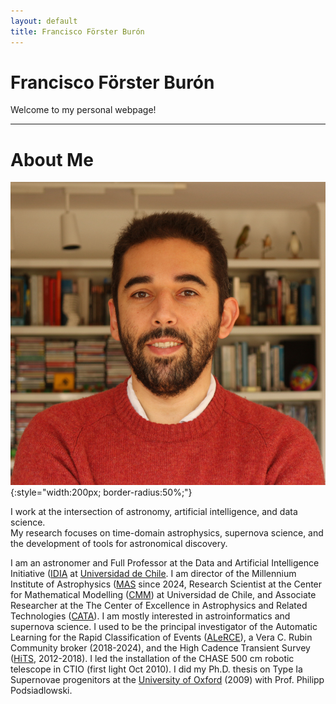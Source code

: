```yaml
---
layout: default
title: Francisco Förster Burón
---
```


# Francisco Förster Burón

Welcome to my personal webpage!  

---

# About Me

![Francisco Förster](./assets/profile.jpg){:style="width:200px; border-radius:50%;"}

I work at the intersection of astronomy, artificial intelligence, and data science.  
My research focuses on time-domain astrophysics, supernova science, and the development of tools for astronomical discovery.

I am an astronomer and Full Professor at the Data and Artificial Intelligence Initiative ([IDIA](https://idia.uchile.cl/) at [Universidad de Chile](https://uchile.cl/). I am director of the Millennium Institute of Astrophysics ([MAS](https://astrofisicamas.cl/) since 2024, Research Scientist at the Center for Mathematical Modelling ([CMM](https://www.cmm.uchile.cl/)) at Universidad de Chile, and Associate Researcher at the The Center of Excellence in Astrophysics and Related Technologies ([CATA](https://cata.cl/)). I am mostly interested in astroinformatics and supernova science. I used to be the principal investigator of the Automatic Learning for the Rapid Classification of Events ([ALeRCE](https://alerce.science/)), a Vera C. Rubin Community broker (2018-2024), and the High Cadence Transient Survey ([HiTS](https://alerce.science/high-cadence-transient-survey-hits/), 2012-2018). I led the installation of the CHASE 500 cm robotic telescope in CTIO (first light Oct 2010). I did my Ph.D. thesis on Type Ia Supernovae progenitors at the [University of Oxford](https://www.ox.ac.uk/) (2009) with Prof. Philipp Podsiadlowski.
